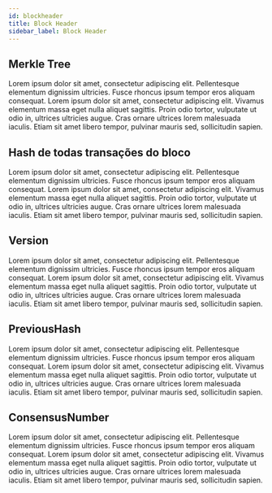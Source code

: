 ```yaml
---
id: blockheader
title: Block Header
sidebar_label: Block Header
---
```


##  Merkle Tree

Lorem ipsum dolor sit amet, consectetur adipiscing elit. Pellentesque elementum dignissim ultricies. Fusce rhoncus ipsum tempor eros aliquam consequat. Lorem ipsum dolor sit amet, consectetur adipiscing elit. Vivamus elementum massa eget nulla aliquet sagittis. Proin odio tortor, vulputate ut odio in, ultrices ultricies augue. Cras ornare ultrices lorem malesuada iaculis. Etiam sit amet libero tempor, pulvinar mauris sed, sollicitudin sapien.

##  Hash de todas transações do bloco

Lorem ipsum dolor sit amet, consectetur adipiscing elit. Pellentesque elementum dignissim ultricies. Fusce rhoncus ipsum tempor eros aliquam consequat. Lorem ipsum dolor sit amet, consectetur adipiscing elit. Vivamus elementum massa eget nulla aliquet sagittis. Proin odio tortor, vulputate ut odio in, ultrices ultricies augue. Cras ornare ultrices lorem malesuada iaculis. Etiam sit amet libero tempor, pulvinar mauris sed, sollicitudin sapien.

##  Version

Lorem ipsum dolor sit amet, consectetur adipiscing elit. Pellentesque elementum dignissim ultricies. Fusce rhoncus ipsum tempor eros aliquam consequat. Lorem ipsum dolor sit amet, consectetur adipiscing elit. Vivamus elementum massa eget nulla aliquet sagittis. Proin odio tortor, vulputate ut odio in, ultrices ultricies augue. Cras ornare ultrices lorem malesuada iaculis. Etiam sit amet libero tempor, pulvinar mauris sed, sollicitudin sapien.

##  PreviousHash

Lorem ipsum dolor sit amet, consectetur adipiscing elit. Pellentesque elementum dignissim ultricies. Fusce rhoncus ipsum tempor eros aliquam consequat. Lorem ipsum dolor sit amet, consectetur adipiscing elit. Vivamus elementum massa eget nulla aliquet sagittis. Proin odio tortor, vulputate ut odio in, ultrices ultricies augue. Cras ornare ultrices lorem malesuada iaculis. Etiam sit amet libero tempor, pulvinar mauris sed, sollicitudin sapien.

##  ConsensusNumber

Lorem ipsum dolor sit amet, consectetur adipiscing elit. Pellentesque elementum dignissim ultricies. Fusce rhoncus ipsum tempor eros aliquam consequat. Lorem ipsum dolor sit amet, consectetur adipiscing elit. Vivamus elementum massa eget nulla aliquet sagittis. Proin odio tortor, vulputate ut odio in, ultrices ultricies augue. Cras ornare ultrices lorem malesuada iaculis. Etiam sit amet libero tempor, pulvinar mauris sed, sollicitudin sapien.

 
            

 
            
                
            
            
            